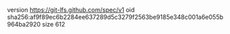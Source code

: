 version https://git-lfs.github.com/spec/v1
oid sha256:af9f89ec6b2284ee637289d5c3279f2563be9185e348c001a6e055b964ba2920
size 612
